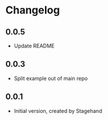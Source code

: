 # Changelog

## 0.0.5

- Update README

## 0.0.3

- Split example out of main repo

## 0.0.1

- Initial version, created by Stagehand
